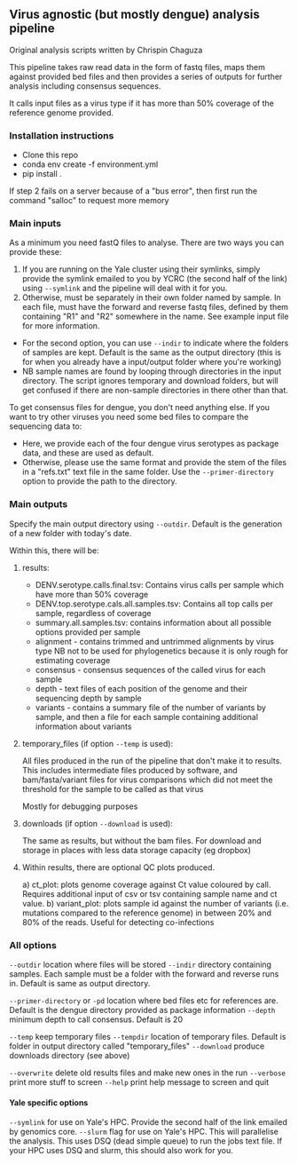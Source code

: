 ## Virus agnostic (but mostly dengue) analysis pipeline

Original analysis scripts written by Chrispin Chaguza

This pipeline takes raw read data in the form of fastq files, maps them against provided bed files and then provides a series of outputs for further analysis including consensus sequences.

It calls input files as a virus type if it has more than 50% coverage of the reference genome provided.

### Installation instructions

- Clone this repo
- conda env create -f environment.yml
- pip install .

If step 2 fails on a server because of a "bus error", then first run the command "salloc" to request more memory


### Main inputs

As a minimum you need fastQ files to analyse. There are two ways you can provide these:

1. If you are running on the Yale cluster using their symlinks, simply provide the symlink emailed to you by YCRC (the second half of the link) using ``--symlink`` and the pipeline will deal with it for you.
2. Otherwise, must be separately in their own folder named by sample. In each file, must have the forward and reverse fastq files, defined by them containing "R1" and "R2" somewhere in the name. See example input file for more information.


- For the second option, you can use ``--indir`` to indicate where the folders of samples are kept. Default is the same as the output directory (this is for when you already have a input/output folder where you're working)
- NB sample names are found by looping through directories in the input directory. The script ignores temporary and download folders, but will get confused if there are non-sample directories in there other than that.

To get consensus files for dengue, you don't need anything else. If you want to try other viruses you need some bed files to compare the sequencing data to:

- Here, we provide each of the four dengue virus serotypes as package data, and these are used as default. 
- Otherwise, please use the same format and provide the stem of the files in a "refs.txt" text file in the same folder. Use the ``--primer-directory`` option to provide the path to the directory.


### Main outputs

Specify the main output directory using ``--outdir``. Default is the generation of a new folder with today's date.

Within this, there will be:

1. results:
	- DENV.serotype.calls.final.tsv: Contains virus calls per sample which have more than 50% coverage
	- DENV.top.serotype.cals.all.samples.tsv: Contains all top calls per sample, regardless of coverage
	- summary.all.samples.tsv: contains information about all possible options provided per sample
	- alignment - contains trimmed and untrimmed alignments by virus type NB not to be used for phylogenetics because it is only rough for estimating coverage
	- consensus - consensus sequences of the called virus for each sample
	- depth - text files of each position of the genome and their sequencing depth by sample
	- variants - contains a summary file of the number of variants by sample, and then a file for each sample containing additional information about variants

2. temporary_files (if option ``--temp`` is used):

	All files produced in the run of the pipeline that don't make it to results.
	This includes intermediate files produced by software, and bam/fasta/variant files for virus comparisons which did not meet the threshold for the sample to be called as that virus
	
	Mostly for debugging purposes
	
3. downloads (if option ``--download`` is used):

	The same as results, but without the bam files. 
	For download and storage in places with less data storage capacity (eg dropbox)
	
4. Within results, there are optional QC plots produced.

	a) ct_plot: plots genome coverage against Ct value coloured by call. Requires additional input of csv or tsv containing sample name and ct value. 
	b) variant_plot: plots sample id against the number of variants (i.e. mutations compared to the reference genome) in between 20% and 80% of the reads. Useful for detecting co-infections


### All options

``--outdir`` location where files will be stored
``--indir`` directory containing samples. Each sample must be a folder with the forward and reverse runs in. Default is same as output directory.

``--primer-directory`` or ``-pd`` location where bed files etc for references are. Default is the dengue directory provided as package information
``--depth`` minimum depth to call consensus. Default is 20

``--temp`` keep temporary files
``--tempdir`` location of temporary files. Default is folder in output directory called "temporary_files"
``--download`` produce downloads directory (see above)

``--overwrite`` delete old results files and make new ones in the run
``--verbose`` print more stuff to screen
``--help`` print help message to screen and quit


#### Yale specific options

``--symlink`` for use on Yale's HPC. Provide the second half of the link emailed by genomics core. 
``--slurm`` flag for use on Yale's HPC. This will parallelise the analysis. This uses DSQ (dead simple queue) to run the jobs text file. If your HPC uses DSQ and slurm, this should also work for you.

    
    
